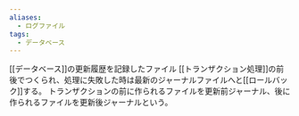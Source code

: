 ```yaml
---
aliases:
  - ログファイル
tags:
  - データベース
---
```

[[データベース]]の更新履歴を記録したファイル
[[トランザクション処理]]の前後でつくられ、処理に失敗した時は最新のジャーナルファイルへと[[ロールバック]]する。
トランザクションの前に作られるファイルを更新前ジャーナル、後に作られるファイルを更新後ジャーナルという。